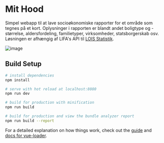 # Mit Hood
Simpel webapp til at lave socioøkonomiske rapporter for et område som tegnes på et kort. Oplysninger i rapporten er blandt andet boligtype og -størrelse, aldersfordeling, familietyper, virksomheder, statsborgerskab osv. Løsningen er afhængig af LIFA's API til [LOIS Statistik](https://www.lifa.dk/statistik-analyse/lois-statistik/).

![image](https://user-images.githubusercontent.com/7534153/33887867-88cf99d6-df4b-11e7-9773-f07d86968d1b.png)

## Build Setup

``` bash
# install dependencies
npm install

# serve with hot reload at localhost:8080
npm run dev

# build for production with minification
npm run build

# build for production and view the bundle analyzer report
npm run build --report
```

For a detailed explanation on how things work, check out the [guide](http://vuejs-templates.github.io/webpack/) and [docs for vue-loader](http://vuejs.github.io/vue-loader).
